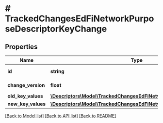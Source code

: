 # # TrackedChangesEdFiNetworkPurposeDescriptorKeyChange

## Properties

Name | Type | Description | Notes
------------ | ------------- | ------------- | -------------
**id** | **string** | Resource identifier | [optional]
**change_version** | **float** | Change version | [optional]
**old_key_values** | [**\Descriptors\Model\TrackedChangesEdFiNetworkPurposeDescriptorKey**](TrackedChangesEdFiNetworkPurposeDescriptorKey.md) |  | [optional]
**new_key_values** | [**\Descriptors\Model\TrackedChangesEdFiNetworkPurposeDescriptorKey**](TrackedChangesEdFiNetworkPurposeDescriptorKey.md) |  | [optional]

[[Back to Model list]](../../README.md#models) [[Back to API list]](../../README.md#endpoints) [[Back to README]](../../README.md)
